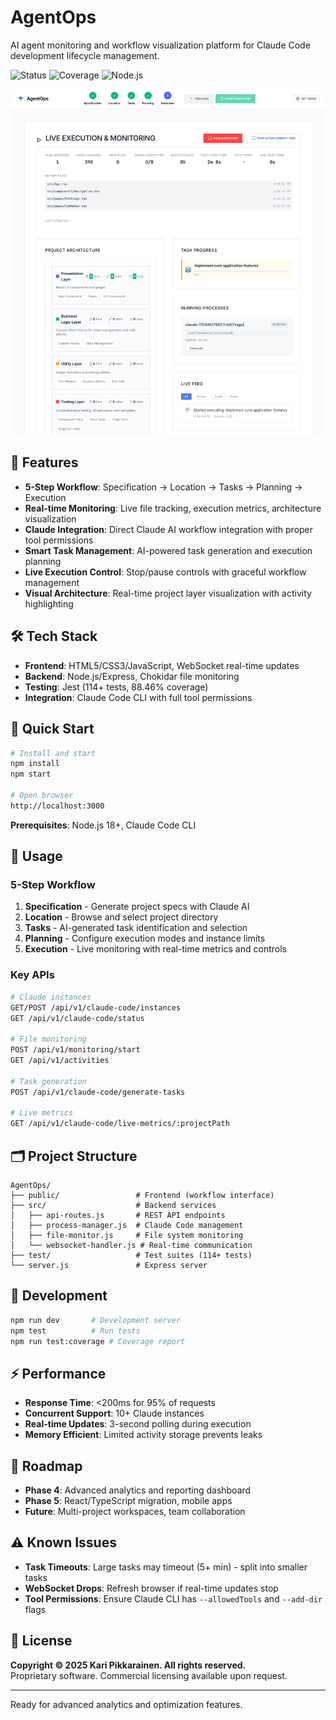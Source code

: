 # AgentOps

AI agent monitoring and workflow visualization platform for Claude Code development lifecycle management.

![Status](https://img.shields.io/badge/Status-Production%20Ready-brightgreen)
![Coverage](https://img.shields.io/badge/Coverage-88.46%25-brightgreen)
![Node.js](https://img.shields.io/badge/Node.js-18%2B-brightgreen)

![AgentOps Screenshot](AgentOps-screenshot.png)

## 🚀 Features

- **5-Step Workflow**: Specification → Location → Tasks → Planning → Execution
- **Real-time Monitoring**: Live file tracking, execution metrics, architecture visualization
- **Claude Integration**: Direct Claude AI workflow integration with proper tool permissions
- **Smart Task Management**: AI-powered task generation and execution planning
- **Live Execution Control**: Stop/pause controls with graceful workflow management
- **Visual Architecture**: Real-time project layer visualization with activity highlighting

## 🛠️ Tech Stack

- **Frontend**: HTML5/CSS3/JavaScript, WebSocket real-time updates
- **Backend**: Node.js/Express, Chokidar file monitoring
- **Testing**: Jest (114+ tests, 88.46% coverage)
- **Integration**: Claude Code CLI with full tool permissions

## 🎯 Quick Start

```bash
# Install and start
npm install
npm start

# Open browser
http://localhost:3000
```

**Prerequisites**: Node.js 18+, Claude Code CLI

## 📖 Usage

### 5-Step Workflow
1. **Specification** - Generate project specs with Claude AI
2. **Location** - Browse and select project directory
3. **Tasks** - AI-generated task identification and selection
4. **Planning** - Configure execution modes and instance limits
5. **Execution** - Live monitoring with real-time metrics and controls

### Key APIs
```bash
# Claude instances
GET/POST /api/v1/claude-code/instances
GET /api/v1/claude-code/status

# File monitoring
POST /api/v1/monitoring/start
GET /api/v1/activities

# Task generation
POST /api/v1/claude-code/generate-tasks

# Live metrics
GET /api/v1/claude-code/live-metrics/:projectPath
```

## 🗂️ Project Structure

```
AgentOps/
├── public/                 # Frontend (workflow interface)
├── src/                    # Backend services
│   ├── api-routes.js       # REST API endpoints
│   ├── process-manager.js  # Claude Code management
│   ├── file-monitor.js     # File system monitoring
│   └── websocket-handler.js # Real-time communication
├── test/                   # Test suites (114+ tests)
└── server.js               # Express server
```

## 🔧 Development

```bash
npm run dev       # Development server
npm test          # Run tests
npm run test:coverage # Coverage report
```

## ⚡ Performance

- **Response Time**: <200ms for 95% of requests
- **Concurrent Support**: 10+ Claude instances
- **Real-time Updates**: 3-second polling during execution
- **Memory Efficient**: Limited activity storage prevents leaks

## 🔮 Roadmap

- **Phase 4**: Advanced analytics and reporting dashboard
- **Phase 5**: React/TypeScript migration, mobile apps
- **Future**: Multi-project workspaces, team collaboration

## ⚠️ Known Issues

- **Task Timeouts**: Large tasks may timeout (5+ min) - split into smaller tasks
- **WebSocket Drops**: Refresh browser if real-time updates stop
- **Tool Permissions**: Ensure Claude CLI has `--allowedTools` and `--add-dir` flags

## 📄 License

**Copyright © 2025 Kari Pikkarainen. All rights reserved.**  
Proprietary software. Commercial licensing available upon request.

---

Ready for advanced analytics and optimization features.